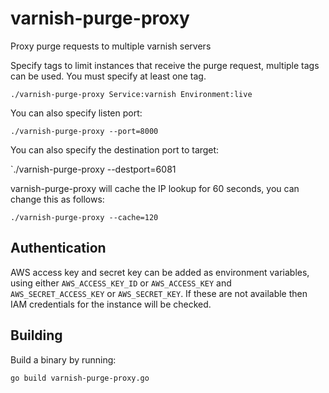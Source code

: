 varnish-purge-proxy
===================

Proxy purge requests to multiple varnish servers

Specify tags to limit instances that receive the purge request, multiple tags can be used. You must specify at least one tag.

`./varnish-purge-proxy Service:varnish Environment:live`

You can also specify listen port:

`./varnish-purge-proxy --port=8000`

You can also specify the destination port to target:

`./varnish-purge-proxy --destport=6081 

varnish-purge-proxy will cache the IP lookup for 60 seconds, you can change this as follows:

`./varnish-purge-proxy --cache=120`

Authentication
--------------

AWS access key and secret key can be added as environment variables, using either `AWS_ACCESS_KEY_ID` or `AWS_ACCESS_KEY` and `AWS_SECRET_ACCESS_KEY` or `AWS_SECRET_KEY`.  If these are not available then IAM credentials for the instance will be checked.

Building
--------

Build a binary by running:

`go build varnish-purge-proxy.go`
